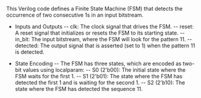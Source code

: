 This Verilog code defines a Finite State Machine (FSM) that detects the occurrence of two consecutive 1s in an input bitstream. 
- Inputs and Outputs
-- clk: The clock signal that drives the FSM.
-- reset: A reset signal that initializes or resets the FSM to its starting state.
-- in_bit: The input bitstream, where the FSM will look for the pattern 11.
-- detected: The output signal that is asserted (set to 1) when the pattern 11 is detected.

- State Encoding
-- The FSM has three states, which are encoded as two-bit values using localparam:
-- S0 (2'b00): The initial state where the FSM waits for the first 1.
-- S1 (2'b01): The state where the FSM has detected the first 1 and is waiting for the second 1.
-- S2 (2'b10): The state where the FSM has detected the sequence 11.
